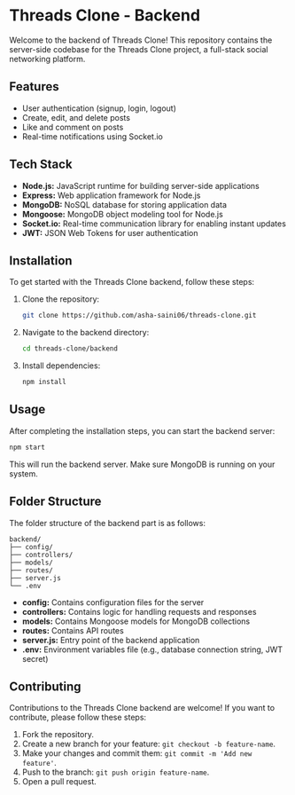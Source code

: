 # Threads Clone - Backend

Welcome to the backend of Threads Clone! This repository contains the server-side codebase for the Threads Clone project, a full-stack social networking platform.

## Features

- User authentication (signup, login, logout)
- Create, edit, and delete posts
- Like and comment on posts
- Real-time notifications using Socket.io

## Tech Stack

- **Node.js:** JavaScript runtime for building server-side applications
- **Express:** Web application framework for Node.js
- **MongoDB:** NoSQL database for storing application data
- **Mongoose:** MongoDB object modeling tool for Node.js
- **Socket.io:** Real-time communication library for enabling instant updates
- **JWT:** JSON Web Tokens for user authentication

## Installation

To get started with the Threads Clone backend, follow these steps:

1. Clone the repository:

   ```bash
   git clone https://github.com/asha-saini06/threads-clone.git
   ```

2. Navigate to the backend directory:

   ```bash
   cd threads-clone/backend
   ```

3. Install dependencies:

   ```bash
   npm install
   ```

## Usage

After completing the installation steps, you can start the backend server:

```bash
npm start
```

This will run the backend server. Make sure MongoDB is running on your system.

## Folder Structure

The folder structure of the backend part is as follows:

```
backend/
├── config/
├── controllers/
├── models/
├── routes/
├── server.js
└── .env
```

- **config:** Contains configuration files for the server
- **controllers:** Contains logic for handling requests and responses
- **models:** Contains Mongoose models for MongoDB collections
- **routes:** Contains API routes
- **server.js:** Entry point of the backend application
- **.env:** Environment variables file (e.g., database connection string, JWT secret)

## Contributing

Contributions to the Threads Clone backend are welcome! If you want to contribute, please follow these steps:

1. Fork the repository.
2. Create a new branch for your feature: `git checkout -b feature-name`.
3. Make your changes and commit them: `git commit -m 'Add new feature'`.
4. Push to the branch: `git push origin feature-name`.
5. Open a pull request.

